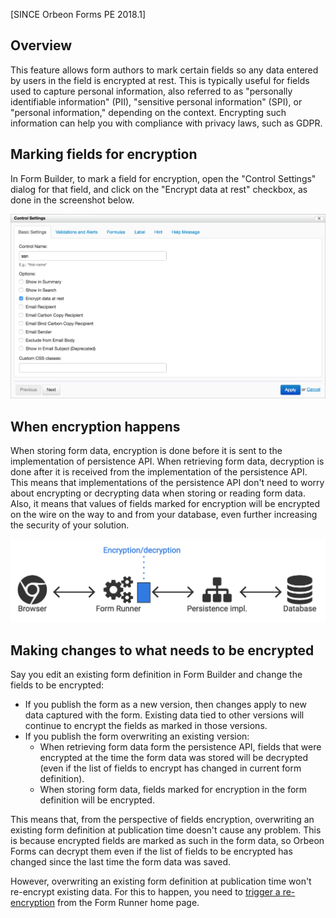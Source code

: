 [SINCE Orbeon Forms PE 2018.1]

## Overview

This feature allows form authors to mark certain fields so any data entered by users in the field is encrypted at rest. This is typically useful for fields used to capture personal information, also referred to as "personally identifiable information" (PII), "sensitive personal information" (SPI), or "personal information," depending on the context. Encrypting such information can help you with compliance with privacy laws, such as GDPR.

## Marking fields for encryption

In Form Builder, to mark a field for encryption, open the "Control Settings" dialog for that field, and click on the "Encrypt data at rest" checkbox, as done in the screenshot below.

![Checkbox to mark field for encryption](images/field-level-encryption-ssn.png)

## When encryption happens

When storing form data, encryption is done before it is sent to the implementation of persistence API. When retrieving form data, decryption is done after it is received from the implementation of the persistence API. This means that implementations of the persistence API don't need to worry about encrypting or decrypting data when storing or reading form data. Also, it means that values of fields marked for encryption will be encrypted on the wire on the way to and from your database, even further increasing the security of your solution.

![Data encryption in Form Runner, before it reaches the implementation of the persistence API](images/field-level-encryption-when.png)

## Making changes to what needs to be encrypted

Say you edit an existing form definition in Form Builder and change the fields to be encrypted:

- If you publish the form as a new version, then changes apply to new data captured with the form. Existing data tied to other versions will continue to encrypt the fields as marked in those versions.
- If you publish the form overwriting an existing version:
    - When retrieving form data form the persistence API, fields that were encrypted at the time the form data was stored will be decrypted (even if the list of fields to encrypt has changed in current form definition).
    - When storing form data, fields marked for encryption in the form definition will be encrypted.

This means that, from the perspective of fields encryption, overwriting an existing form definition at publication time doesn't cause any problem. This is because encrypted fields are marked as such in the form data, so Orbeon Forms can decrypt them even if the list of fields to be encrypted has changed since the last time the form data was saved.

However, overwriting an existing form definition at publication time won't re-encrypt existing data. For this to happen, you need to [trigger a re-encryption](../form-runner/feature/home-page.md#re-encrypting) from the Form Runner home page.